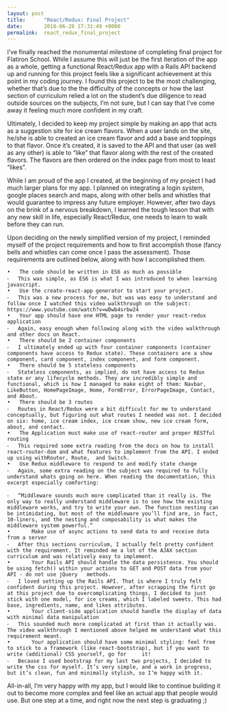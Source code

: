 ```yaml
---
layout: post
title:      "React/Redux: Final Project"
date:       2018-06-28 17:31:49 +0000
permalink:  react_redux_final_project
---
```



I’ve finally reached the monumental milestone of completing final project for Flatiron School. While I assume this will just be the first iteration of the app as a whole, getting a functional React/Redux app with a Rails API backend up and running for this project feels like a significant achievement at this point in my coding journey. I found this project to be the most challenging, whether that’s due to the the difficulty of the concepts or how the last section of curriculum relied a lot on the student’s due diligence to read outside sources on the subjects, I’m not sure, but I can say that I’ve come away it feeling much more confident in my craft. 

Ultimately, I decided to keep my project simple by making an app that acts as a suggestion site for ice cream flavors. When a user lands on the site, he/she is able to created an ice cream flavor and add a base and toppings to that flavor. Once it’s created, it is saved to the API and that user (as well as any other) is able to “like” that flavor along with the rest of the created flavors. The flavors are then ordered on the index page from most to least “likes”. 

While I am proud of the app I created, at the beginning of my project I had much larger plans for my app. I planned on integrating a login system, google places search and maps, along with other bells and whistles that would guarantee to impress any future employer. However, after two days on the brink of a nervous breakdown, I learned the tough lesson that with any new skill in life, especially React/Redux, one needs to learn to walk before they can run.

Upon deciding on the newly simplified version of my project, I reminded myself of the project requirements and how to first accomplish those (fancy bells and whistles can come once I pass the assessment). Those requirements are outlined below, along with how I accomplished them.

	•	The code should be written in ES6 as much as possible
	⁃	This was simple, as ES6 is what I was introduced to when learning javascript.
	•	Use the create-react-app generator to start your project.
	⁃	This was a new process for me, but was was easy to understand and follow once I watched this video walkthrough on the subject: https://www.youtube.com/watch?v=wDwb4srbw24
	•	Your app should have one HTML page to render your react-redux application
	⁃	Again, easy enough when following along with the video walkthrough and other docs on React.
	•	There should be 2 container components
	⁃	I ultimately ended up with four container components (container components have access to Redux state). These containers are a show component, card component, index component, and form component.
	•	There should be 5 stateless components
	⁃	Stateless components, as implied, do not have access to Redux state or any lifecycle methods. They are incredibly simple and functional, which is how I managed to make eight of them: Navbar, LikeButton, HomePageImage, Home, FormError, ErrorPageImage, Contact, and About.
	•	There should be 3 routes
	⁃	Routes in React/Redux were a bit difficult for me to understand conceptually, but figuring out what routes I needed was not. I decided on six: home, ice cream index, ice cream show, new ice cream form, about, and contact.
	•	The Application must make use of react-router and proper RESTful routing
	⁃	This required some extra reading from the docs on how to install react-router-dom and what features to implement from the API. I ended up using withRouter, Route,  and Switch. 
	•	Use Redux middleware to respond to and modify state change
	⁃	Again, some extra reading on the subject was required to fully understand whats going on here. When reading the documentation, this excerpt especially comforting: 

	⁃	“Middleware sounds much more complicated than it really is. The only way to really understand middleware is to see how the existing middleware works, and try to write your own. The function nesting can be intimidating, but most of the middleware you’ll find are, in fact, 10-liners, and the nesting and composability is what makes the middleware system powerful.”
	•		Make use of async actions to send data to and receive data from a server
	⁃	After this sections curriculum, I actually felt pretty confident with the requirement. It reminded me a lot of the AJAX section curriculum and was relatively easy to implement.
	•		Your Rails API should handle the data persistence. You should be using fetch() within your actions to GET and POST data from your API - do not use jQuery 	methods.
	⁃	I loved setting up the Rails API. That is where I truly felt confident during this project. However, after scrapping the first go at this project due to overcomplicating things, I decided to just stick with one model, for ice creams, which I labeled sweets. This had base, ingredients, name, and likes attributes.
	•		Your client-side application should handle the display of data with minimal data manipulation
	⁃	This sounded much more complicated at first than it actually was. The video walkthrough I mentioned above helped me understand what this requirement meant.
	•		Your application should have some minimal styling: feel free to stick to a framework (like react-bootstrap), but if you want to write (additional) CSS yourself, go for 	it!
	⁃	Because I used bootstrap for my last two projects, I decided to write the css for myself. It’s very simple, and a work in progress, but it’s clean, fun and minimally stylish, so I’m happy with it.

All-in-all, I’m very happy with my app, but I would like to continue building it out to become more complex and feel like an actual app that people would use. But one step at a time, and right now the next step is graduating ;)
